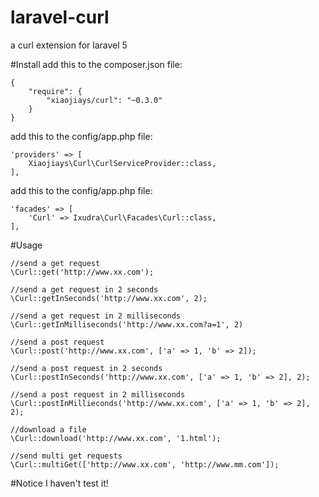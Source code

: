 # laravel-curl
a curl extension for laravel 5

#Install
add this to the composer.json file:

    {
        "require": {
            "xiaojiays/curl": "~0.3.0"
        }
    }

add this to the config/app.php file:

    'providers' => [
        Xiaojiays\Curl\CurlServiceProvider::class,
    ],

add this to the config/app.php file:

    'facades' => [
        'Curl' => Ixudra\Curl\Facades\Curl::class,
    ],

#Usage

    //send a get request
    \Curl::get('http://www.xx.com');

    //send a get request in 2 seconds
    \Curl::getInSeconds('http://www.xx.com', 2);

    //send a get request in 2 milliseconds
    \Curl::getInMilliseconds('http://www.xx.com?a=1', 2)

    //send a post request
    \Curl::post('http://www.xx.com', ['a' => 1, 'b' => 2]);

    //send a post request in 2 seconds
    \Curl::postInSeconds('http://www.xx.com', ['a' => 1, 'b' => 2], 2);

    //send a post request in 2 milliseconds
    \Curl::postInMillieconds('http://www.xx.com', ['a' => 1, 'b' => 2], 2);

    //download a file
    \Curl::download('http://www.xx.com', '1.html');

    //send multi get requests
    \Curl::multiGet(['http://www.xx.com', 'http://www.mm.com']);

#Notice
    I haven't test it!
